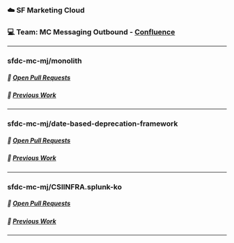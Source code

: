 
### :cloud: SF Marketing Cloud
### :computer: Team: MC Messaging Outbound - [Confluence](https://confluence.internal.salesforce.com/display/MC/Messaging+Outbound)

___
### sfdc-mc-mj/monolith
##### :wrench: [Open Pull Requests](https://github.com/sfdc-mc-mj/monolith/issues?q=assignee%3Abdicicco-sf+is%3Aopen)
##### :hammer: [Previous Work](https://github.com/sfdc-mc-mj/monolith/issues?q=assignee%3Abdicicco-sf+is%3Aclosed)
___
### sfdc-mc-mj/date-based-deprecation-framework
##### :wrench: [Open Pull Requests](https://github.com/sfdc-mc-mj/date-based-deprecation-framework/issues?q=assignee%3Abdicicco-sf+is%3Aopen)
##### :hammer: [Previous Work](https://github.com/sfdc-mc-mj/date-based-deprecation-framework/issues?q=assignee%3Abdicicco-sf+is%3Aclosed)
___
### sfdc-mc-mj/CSIINFRA.splunk-ko
##### :wrench: [Open Pull Requests](https://github.com/sfdc-mc-mj/CSIINFRA.splunk-ko/issues?q=assignee%3Abdicicco-sf+is%3Aopen)
##### :hammer: [Previous Work](https://github.com/sfdc-mc-mj/CSIINFRA.splunk-ko/issues?q=assignee%3Abdicicco-sf+is%3Aclosed)
___
